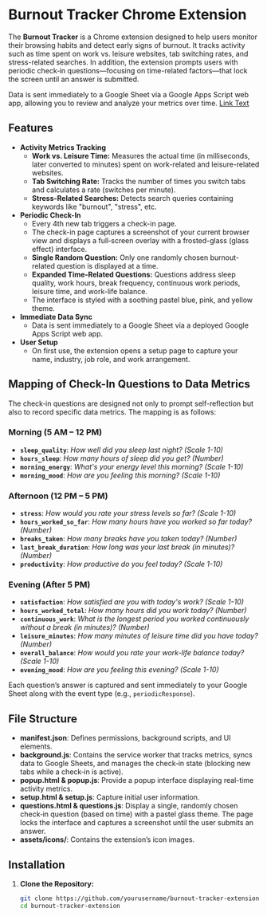 # Burnout Tracker Chrome Extension

The **Burnout Tracker** is a Chrome extension designed to help users monitor their browsing habits and detect early signs of burnout. It tracks activity such as time spent on work vs. leisure websites, tab switching rates, and stress-related searches. In addition, the extension prompts users with periodic check‑in questions—focusing on time-related factors—that lock the screen until an answer is submitted.

Data is sent immediately to a Google Sheet via a Google Apps Script web app, allowing you to review and analyze your metrics over time. [Link Text]([https://docs.google.com/spreadsheets/d/11vdEADa618aJelUlYplTn0oNLHTi1qBi5e5-Ctj6Fe8/edit?gid=0#gid=0](https://docs.google.com/spreadsheets/d/1iOnp32DGPP-6Okmy4HWDuMnkDHs4cjxrut57GfJ37Sc/edit?gid=0#gid=0))


## Features

- **Activity Metrics Tracking**
  - **Work vs. Leisure Time:** Measures the actual time (in milliseconds, later converted to minutes) spent on work-related and leisure-related websites.
  - **Tab Switching Rate:** Tracks the number of times you switch tabs and calculates a rate (switches per minute).
  - **Stress-Related Searches:** Detects search queries containing keywords like "burnout", "stress", etc.
- **Periodic Check-In**
  - Every 4th new tab triggers a check-in page.
  - The check-in page captures a screenshot of your current browser view and displays a full‑screen overlay with a frosted-glass (glass effect) interface.
  - **Single Random Question:** Only one randomly chosen burnout-related question is displayed at a time.
  - **Expanded Time‑Related Questions:** Questions address sleep quality, work hours, break frequency, continuous work periods, leisure time, and work-life balance.
  - The interface is styled with a soothing pastel blue, pink, and yellow theme.
- **Immediate Data Sync**
  - Data is sent immediately to a Google Sheet via a deployed Google Apps Script web app.
- **User Setup**
  - On first use, the extension opens a setup page to capture your name, industry, job role, and work arrangement.

## Mapping of Check-In Questions to Data Metrics

The check‑in questions are designed not only to prompt self-reflection but also to record specific data metrics. The mapping is as follows:

### Morning (5 AM – 12 PM)
- **`sleep_quality`**: *How well did you sleep last night? (Scale 1-10)*
- **`hours_sleep`**: *How many hours of sleep did you get? (Number)* 
- **`morning_energy`**: *What's your energy level this morning? (Scale 1-10)*
- **`morning_mood`**: *How are you feeling this morning? (Scale 1-10)*

### Afternoon (12 PM – 5 PM)
- **`stress`**: *How would you rate your stress levels so far? (Scale 1-10)*
- **`hours_worked_so_far`**: *How many hours have you worked so far today? (Number)*
- **`breaks_taken`**: *How many breaks have you taken today? (Number)*
- **`last_break_duration`**: *How long was your last break (in minutes)? (Number)*
- **`productivity`**: *How productive do you feel today? (Scale 1-10)*

### Evening (After 5 PM)
- **`satisfaction`**: *How satisfied are you with today's work? (Scale 1-10)*
- **`hours_worked_total`**: *How many hours did you work today? (Number)*
- **`continuous_work`**: *What is the longest period you worked continuously without a break (in minutes)? (Number)*
- **`leisure_minutes`**: *How many minutes of leisure time did you have today? (Number)*
- **`overall_balance`**: *How would you rate your work-life balance today? (Scale 1-10)*
- **`evening_mood`**: *How are you feeling this evening? (Scale 1-10)*

Each question’s answer is captured and sent immediately to your Google Sheet along with the event type (e.g., `periodicResponse`).

## File Structure

- **manifest.json**: Defines permissions, background scripts, and UI elements.
- **background.js**: Contains the service worker that tracks metrics, syncs data to Google Sheets, and manages the check‑in state (blocking new tabs while a check‑in is active).
- **popup.html & popup.js**: Provide a popup interface displaying real-time activity metrics.
- **setup.html & setup.js**: Capture initial user information.
- **questions.html & questions.js**: Display a single, randomly chosen check‑in question (based on time) with a pastel glass theme. The page locks the interface and captures a screenshot until the user submits an answer.
- **assets/icons/**: Contains the extension’s icon images.

## Installation

1. **Clone the Repository:**

   ```bash
   git clone https://github.com/yourusername/burnout-tracker-extension.git
   cd burnout-tracker-extension

